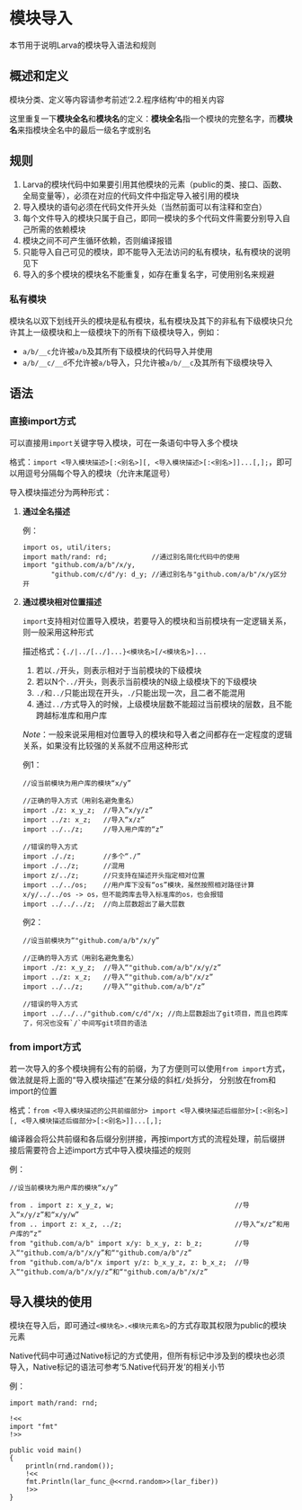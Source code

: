 # **模块导入**

本节用于说明Larva的模块导入语法和规则

## **概述和定义**

模块分类、定义等内容请参考前述‘2.2.程序结构’中的相关内容

这里重复一下**模块全名**和**模块名**的定义：**模块全名**指一个模块的完整名字，而**模块名**来指模块全名中的最后一级名字或别名

## **规则**

1. Larva的模块代码中如果要引用其他模块的元素（public的类、接口、函数、全局变量等），必须在对应的代码文件中指定导入被引用的模块
1. 导入模块的语句必须在代码文件开头处（当然前面可以有注释和空白）
1. 每个文件导入的模块只属于自己，即同一模块的多个代码文件需要分别导入自己所需的依赖模块
1. 模块之间不可产生循环依赖，否则编译报错
1. 只能导入自己可见的模块，即不能导入无法访问的私有模块，私有模块的说明见下
1. 导入的多个模块的模块名不能重复，如存在重复名字，可使用别名来规避

### **私有模块**

模块名以双下划线开头的模块是私有模块，私有模块及其下的非私有下级模块只允许其上一级模块和上一级模块下的所有下级模块导入，例如：

* `a/b/__c`允许被`a/b`及其所有下级模块的代码导入并使用
* `a/b/__c/__d`不允许被`a/b`导入，只允许被`a/b/__c`及其所有下级模块导入

## **语法**

### **直接import方式**

可以直接用`import`关键字导入模块，可在一条语句中导入多个模块

格式：`import <导入模块描述>[:<别名>][, <导入模块描述>[:<别名>]]...[,];`，即可以用逗号分隔每个导入的模块（允许末尾逗号）

导入模块描述分为两种形式：

1. **通过全名描述**

    例：
    ```
    import os, util/iters;
    import math/rand: rd;           //通过别名简化代码中的使用
    import "github.com/a/b"/x/y,
           "github.com/c/d"/y: d_y; //通过别名与"github.com/a/b"/x/y区分开
    ```

1. **通过模块相对位置描述**

    `import`支持相对位置导入模块，若要导入的模块和当前模块有一定逻辑关系，则一般采用这种形式

    描述格式：`{./|../[../]...}<模块名>[/<模块名>]...`
    1. 若以`./`开头，则表示相对于当前模块的下级模块
    1. 若以N个`../`开头，则表示当前模块的N级上级模块下的下级模块
    1. `./`和`../`只能出现在开头，`./`只能出现一次，且二者不能混用
    1. 通过`../`方式导入的时候，上级模块层数不能超过当前模块的层数，且不能跨越标准库和用户库

    *Note*：一般来说采用相对位置导入的模块和导入者之间都存在一定程度的逻辑关系，如果没有比较强的关系就不应用这种形式

    例1：
    ```
    //设当前模块为用户库的模块“x/y”

    //正确的导入方式（用别名避免重名）
    import ./z: x_y_z;  //导入“x/y/z”
    import ../z: x_z;   //导入“x/z”
    import ../../z;     //导入用户库的“z”

    //错误的导入方式
    import ././z;       //多个“./”
    import ./../z;      //混用
    import z/../z;      //只支持在描述开头指定相对位置
    import ../../os;    //用户库下没有“os”模块，虽然按照相对路径计算x/y/../../os -> os，但不能跨库去导入标准库的os，也会报错
    import ../../../z;  //向上层数超出了最大层数
    ```

    例2：
    ```
    //设当前模块为“"github.com/a/b"/x/y”

    //正确的导入方式（用别名避免重名）
    import ./z: x_y_z;  //导入“"github.com/a/b"/x/y/z”
    import ../z: x_z;   //导入“"github.com/a/b"/x/z”
    import ../../z;     //导入“"github.com/a/b"/z”

    //错误的导入方式
    import ../../../"github.com/c/d"/x; //向上层数超出了git项目，而且也跨库了，何况也没有`/`中间写git项目的语法
    ```

### **from import方式**

若一次导入的多个模块拥有公有的前缀，为了方便则可以使用`from import`方式，做法就是将上面的“导入模块描述”在某分级的斜杠`/`处拆分，
分别放在from和import的位置

格式：`from <导入模块描述的公共前缀部分> import <导入模块描述后缀部分>[:<别名>][, <导入模块描述后缀部分>[:<别名>]]...[,];`

编译器会将公共前缀和各后缀分别拼接，再按import方式的流程处理，前后缀拼接后需要符合上述import方式中导入模块描述的规则

例：
```
//设当前模块为用户库的模块“x/y”

from . import z: x_y_z, w;                              //导入“x/y/z”和“x/y/w”
from .. import z: x_z, ../z;                            //导入“x/z”和用户库的“z”
from "github.com/a/b" import x/y: b_x_y, z: b_z;        //导入“"github.com/a/b"/x/y”和“"github.com/a/b"/z”
from "github.com/a/b"/x import y/z: b_x_y_z, z: b_x_z;  //导入“"github.com/a/b"/x/y/z”和“"github.com/a/b"/x/z”
```

## **导入模块的使用**

模块在导入后，即可通过`<模块名>.<模块元素名>`的方式存取其权限为public的模块元素

Native代码中可通过Native标记的方式使用，但所有标记中涉及到的模块也必须导入，Native标记的语法可参考‘5.Native代码开发’的相关小节

例：
```
import math/rand: rnd;

!<<
import "fmt"
!>>

public void main()
{
    println(rnd.random());
    !<<
    fmt.Println(lar_func_@<<rnd.random>>(lar_fiber))
    !>>
}
```
